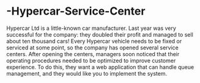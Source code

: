 # -Hypercar-Service-Center
Hypercar Ltd is a little-known car manufacturer. Last year was very successful for the company: they doubled their profit and managed to sell about ten thousand cars! Every Hypercar vehicle needs to be fixed or serviced at some point, so the company has opened several service centers. After opening the centers, managers soon noticed that their operating procedures needed to be optimized to improve customer experience. To do this, they want a web application that can handle queue management, and they would like you to implement the system.
